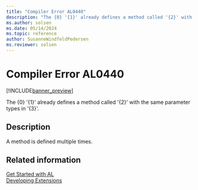 ```yaml
---
title: "Compiler Error AL0440"
description: "The {0} '{1}' already defines a method called '{2}' with the same parameter types in '{3}'."
ms.author: solsen
ms.date: 05/14/2024
ms.topic: reference
author: SusanneWindfeldPedersen
ms.reviewer: solsen
---
```

[//]: # (START>DO_NOT_EDIT)
[//]: # (IMPORTANT:Do not edit any of the content between here and the END>DO_NOT_EDIT.)
[//]: # (Any modifications should be made in the .xml files in the ModernDev repo.)
# Compiler Error AL0440

[!INCLUDE[banner_preview](../includes/banner_preview.md)]

The {0} '{1}' already defines a method called '{2}' with the same parameter types in '{3}'.


## Description
A method is defined multiple times.  

[//]: # (IMPORTANT: END>DO_NOT_EDIT)
## Related information  
[Get Started with AL](../devenv-get-started.md)  
[Developing Extensions](../devenv-dev-overview.md)  